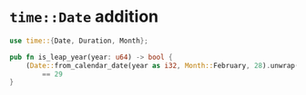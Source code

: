 # `time::Date` addition

```rust
use time::{Date, Duration, Month};

pub fn is_leap_year(year: u64) -> bool {
    (Date::from_calendar_date(year as i32, Month::February, 28).unwrap() + Duration::DAY).day()
        == 29
}
```
